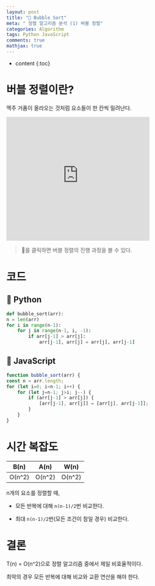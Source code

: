 ```yaml
---
layout: post
title: "🍺 Bubble Sort"
meta: " 정렬 알고리즘 분석 (1) 버블 정렬"
categories: Algorithm
tags: Python JavaScript
comments: true
mathjax: true
---
```




* content
{:toc}
# 버블 정렬이란?

맥주 거품이 올라오는 것처럼 요소들이 한 칸씩 밀려난다.

<iframe width="375px" height="325px" src="https://b31l.github.io/bubble_sort/" frameborder="0"></iframe>

> 🍺를 클릭하면 버블 정렬의 진행 과정을 볼 수 있다.



# 코드

## 📘 Python

```python
def bubble_sort(arr):
n = len(arr)
for i in range(n-1):
    for j in range(n-1, i, -1):
        if arr[j-1] > arr[j]:
            arr[j-1], arr[j] = arr[j], arr[j-1]
```

## 📒 JavaScript

```js
function bubble_sort(arr) {
const n = arr.length;
for (let i=0; i<n-1; i++) {
    for (let j=n-1; j>i; j--) {
        if (arr[j-1] > arr[j]) {
            [arr[j-1], arr[j]] = [arr[j], arr[j-1]];
        }
    }
}
```

# 시간 복잡도

|  B(n)  |  A(n)  |  W(n)  |
| :----: | :----: | :----: |
| O(n^2) | O(n^2) | O(n^2) |

n개의 요소를 정렬할 때,

- 모든 반복에 대해 `n(n-1)/2`번 비교한다.

- 최대 `n(n-1)/2`번(모든 조건이 참일 경우) 비교한다.

# 결론

T(n) = O(n^2)으로 정렬 알고리즘 중에서 제일 비효율적이다.

최악의 경우 모든 반복에 대해 비교와 교환 연산을 해야 한다.
